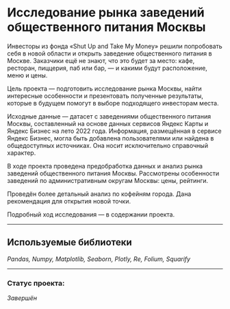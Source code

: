 # Исследование рынка заведений общественного питания Москвы

Инвесторы из фонда «Shut Up and Take My Money» решили попробовать себя в новой области и открыть заведение общественного питания в Москве. Заказчики ещё не знают, что это будет за место: кафе, ресторан, пиццерия, паб или бар, — и какими будут расположение, меню и цены.

Цель проекта — подготовить исследование рынка Москвы, найти интересные особенности и презентовать полученные результаты, которые в будущем помогут в выборе подходящего инвесторам места.

Исходные данные — датасет с заведениями общественного питания Москвы, составленный на основе данных сервисов Яндекс Карты и Яндекс Бизнес на лето 2022 года. Информация, размещённая в сервисе Яндекс Бизнес, могла быть добавлена пользователями или найдена в общедоступных источниках. Она носит исключительно справочный характер.

В ходе проекта проведена предобработка данных и анализ рынка заведений общественного питания Москвы. Рассмотрены особенности заведений по административным округам Москвы: цены, рейтинги.

Проведён более детальный анализ по кофейням города. Дана рекомендация для открытия новой точки.

Подробный ход исследования — в содержании проекта.


___
## Используемые библиотеки

*Pandas, Numpy, Matplotlib, Seaborn, Plotly, Re, Folium, Squarify*

___
### Статус проекта: 

*Завершён*